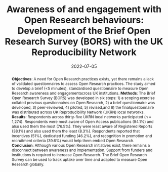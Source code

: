 ---
title: "Awareness of and engagement with Open Research behaviours: Development of the Brief Open Research Survey (BORS) with the UK Reproducibility Network"
date: 2022-07-05
publishDate: 2022-07-05
authors: ["Emma Norris", "Kait Clark", "Marcus Munafo", "Caroline Jay", "Jessie Baldwin", "Alexandra Lautarescu", "Hugo Pedder", "Mike Page", "Eike Mark Rinke", "Charlotte Burn", "Will Cawthorn", "Nick Ballou", "Scott Glover", "Samuel Evans", "Stephanie Rossit", "Mojtaba Soltanlou", "Emma Wise", "Mark Kelson", "Nadia Soliman", "Andrew Jones", "Rianne Costello", "David Smailes", "Laura L. Wilkinson", "Elena Serena Piccardi", "Adam Michael Partridge", "Charlotte Hulme", "Anna Schultze", "Charlotte Rebecca Pennington"]
publication_types: ["3"]
author_notes:
- ""
- ""
- ""
- ""
- ""
- ""
- ""
- ""
- ""
- ""
- ""
- "That's me!"
abstract: "**Objectives**: A need for Open Research practices exists, yet there remains a lack of validated questionnaires to assess Open Research practices. The study aimed to develop a brief (<5 minutes), standardised questionnaire to measure Open Research awareness and engagementacross UK institutions. 

**Methods**: The Brief Open Research Survey (BORS) was developed in six steps: 1) a scoping exercise collated previous questionnaires on Open Research, 2) a brief questionnaire was developed, 3) peer-reviewed, 4) piloted, 5) revised,and 6) the finalquestionnaire was distributed across UK Reproducibility Network (UKRN) local networks. 

**Results**: Respondents across thirty-five UKRN local networks participated (n = 1,274). Respondents were most aware of Open Access publications (94.1%) and also used them the most (76.5%). They were least aware of Registered Reports (38.1%) and also used them the least (8.3%). Respondents reported that incentives (51%), dedicated funding (46.2%), and recognition in promotion and recruitment criteria (39.6%) would help them embed Open Research.

**Conclusion**: Although various Open Research initiatives exist, there remains a disconnect between awareness and implementation. Support from funders and institutions is required to increase Open Research. The Brief Open Research Survey can be used to track uptake over time and adapted to measure Open Research globally."
featured: false
publication: "*Preprint*"
links:

  - icon_pack: ai
    icon: open-access
    name: Preprint
    url: 'https://doi.org/10.31222/osf.io/w48yh'
  - icon_pack: ai
    icon: osf
    name: Data
    url: 'https://osf.io/3v2ps/'

---